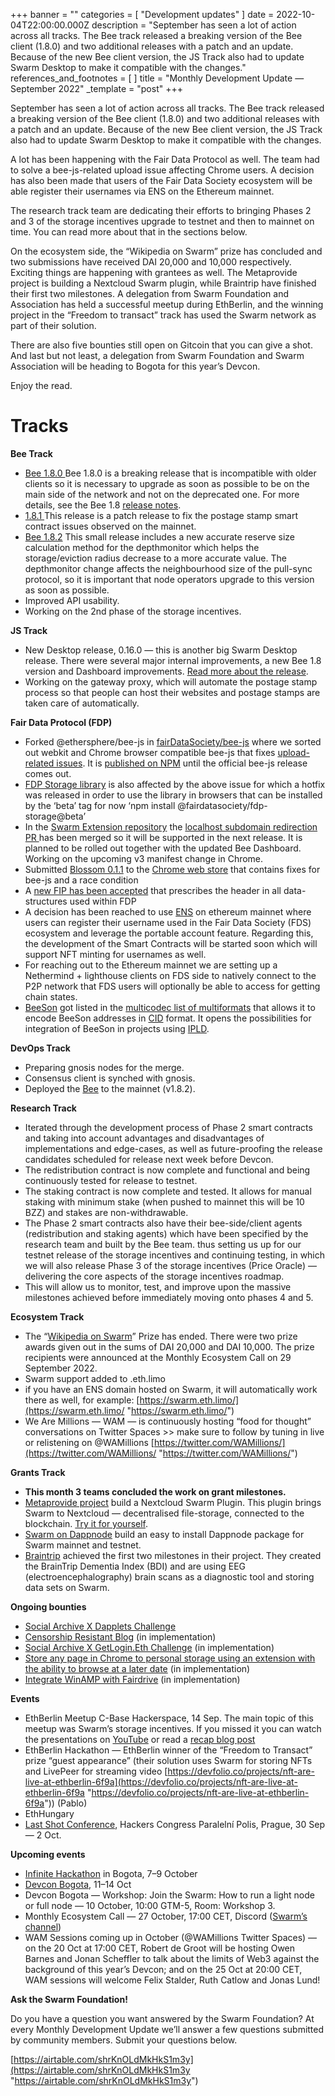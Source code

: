 +++
banner = ""
categories = [ "Development updates" ]
date = 2022-10-04T22:00:00.000Z
description = "September has seen a lot of action across all tracks. The Bee track released a breaking version of the Bee client (1.8.0) and two additional releases with a patch and an update. Because of the new Bee client version, the JS Track also had to update Swarm Desktop to make it compatible with the changes."
references_and_footnotes = [ ]
title = "Monthly Development Update — September 2022"
_template = "post"
+++


September has seen a lot of action across all tracks. The Bee track released a breaking version of the Bee client (1.8.0) and two additional releases with a patch and an update. Because of the new Bee client version, the JS Track also had to update Swarm Desktop to make it compatible with the changes.

A lot has been happening with the Fair Data Protocol as well. The team had to solve a bee-js-related upload issue affecting Chrome users. A decision has also been made that users of the Fair Data Society ecosystem will be able register their usernames via ENS on the Ethereum mainnet.

The research track team are dedicating their efforts to bringing Phases 2 and 3 of the storage incentives upgrade to testnet and then to mainnet on time. You can read more about that in the sections below.

On the ecosystem side, the “Wikipedia on Swarm” prize has concluded and two submissions have received DAI 20,000 and 10,000 respectively. Exciting things are happening with grantees as well. The Metaprovide project is building a Nextcloud Swarm plugin, while Braintrip have finished their first two milestones. A delegation from Swarm Foundation and Association has held a successful meetup during EthBerlin, and the winning project in the “Freedom to transact” track has used the Swarm network as part of their solution.

There are also five bounties still open on Gitcoin that you can give a shot. And last but not least, a delegation from Swarm Foundation and Swarm Association will be heading to Bogota for this year’s Devcon.

Enjoy the read.

# Tracks

**Bee Track**

- [Bee 1.8.0 ](https://github.com/ethersphere/bee/releases/tag/v1.8.0-rc1)Bee 1.8.0 is a breaking release that is incompatible with older clients so it is necessary to upgrade as soon as possible to be on the main side of the network and not on the deprecated one. For more details, see the Bee 1.8 [release notes](https://github.com/ethersphere/bee/releases/tag/v1.8.0).
- [1.8.1 ](https://github.com/ethersphere/bee/releases/tag/v1.8.1)This release is a patch release to fix the postage stamp smart contract issues observed on the mainnet.
- [Bee 1.8.2](https://github.com/ethersphere/bee/releases/tag/v1.8.2) This small release includes a new accurate reserve size calculation method for the depthmonitor which helps the storage/eviction radius decrease to a more accurate value. The depthmonitor change affects the neighbourhood size of the pull-sync protocol, so it is important that node operators upgrade to this version as soon as possible.
- Improved API usability.
- Working on the 2nd phase of the storage incentives.

**JS Track**

- New Desktop release, 0.16.0 — this is another big Swarm Desktop release. There were several major internal improvements, a new Bee 1.8 version and Dashboard improvements. [Read more about the release](https://github.com/ethersphere/swarm-desktop/releases/tag/v0.16.0).
- Working on the gateway proxy, which will automate the postage stamp process so that people can host their websites and postage stamps are taken care of automatically.

**Fair Data Protocol (FDP)**

- Forked @ethersphere/bee-js in [fairDataSociety/bee-js](https://github.com/fairDataSociety/bee-js) where we sorted out webkit and Chrome browser compatible bee-js that fixes [upload-related issues](https://github.com/ethersphere/bee-js/issues/762). It is [published on NPM](https://github.com/ethersphere/bee-js/issues/762) until the official bee-js release comes out.
- [FDP Storage library](https://github.com/fairDataSociety/fdp-storage) is also affected by the above issue for which a hotfix was released in order to use the library in browsers that can be installed by the ‘beta’ tag for now ‘npm install @fairdatasociety/fdp-storage@beta’
- In the [Swarm Extension repository](https://github.com/ethersphere/swarm-extension) the [localhost subdomain redirection PR ](https://github.com/ethersphere/swarm-extension/pull/136)has been merged so it will be supported in the next release. It is planned to be rolled out together with the updated Bee Dashboard. Working on the upcoming v3 manifest change in Chrome.
- Submitted [Blossom 0.1.1](https://github.com/fairDataSociety/blossom/releases/tag/blossom-ext-v0.1.1) to the [Chrome web store](https://chrome.google.com/webstore/detail/blossom/caedjloenbhibmaeffockkiallpngmmd) that contains fixes for bee-js and a race condition
- A [new FIP has been accepted](https://github.com/fairDataSociety/FIPs/blob/master/text/0056-blob-header.md) that prescribes the header in all data-structures used within FDP
- A decision has been reached to use [ENS](https://ens.domains/) on ethereum mainnet where users can register their username used in the Fair Data Society (FDS) ecosystem and leverage the portable account feature. Regarding this, the development of the Smart Contracts will be started soon which will support NFT minting for usernames as well.
- For reaching out to the Ethereum mainnet we are setting up a Nethermind + lighthouse clients on FDS side to natively connect to the P2P network that FDS users will optionally be able to access for getting chain states.
- [BeeSon](https://github.com/fairDataSociety/beeson) got listed in the [multicodec list of multiformats](https://github.com/multiformats/multicodec/blob/master/table.csv#L100) that allows it to encode BeeSon addresses in [CID](https://github.com/multiformats/cid) format. It opens the possibilities for integration of BeeSon in projects using [IPLD](https://ipld.io/).

**DevOps Track**

- Preparing gnosis nodes for the merge.
- Consensus client is synched with gnosis.
- Deployed the [Bee](https://github.com/ethersphere/bee) to the mainnet (v1.8.2).

**Research Track**

- Iterated through the development process of Phase 2 smart contracts and taking into account advantages and disadvantages of implementations and edge-cases, as well as future-proofing the release candidates scheduled for release next week before Devcon.
- The redistribution contract is now complete and functional and being continuously tested for release to testnet.
- The staking contract is now complete and tested. It allows for manual staking with minimum stake (when pushed to mainnet this will be 10 BZZ) and stakes are non-withdrawable.
- The Phase 2 smart contracts also have their bee-side/client agents (redistribution and staking agents) which have been specified by the research team and built by the Bee team. thus setting us up for our testnet release of the storage incentives and continuing testing, in which we will also release Phase 3 of the storage incentives (Price Oracle) — delivering the core aspects of the storage incentives roadmap.
- This will allow us to monitor, test, and improve upon the massive milestones achieved before immediately moving onto phases 4 and 5.

**Ecosystem Track**

- The “[Wikipedia on Swarm](https://gitcoin.co/issue/28926)” Prize has ended. There were two prize awards given out in the sums of DAI 20,000 and DAI 10,000. The prize recipients were announced at the Monthly Ecosystem Call on 29 September 2022.
- Swarm support added to .eth.limo
- if you have an ENS domain hosted on Swarm, it will automatically work there as well, for example: [https://swarm.eth.limo/](https://swarm.eth.limo/ "https://swarm.eth.limo/")
- We Are Millions — WAM — is continuously hosting “food for thought” conversations on Twitter Spaces >> make sure to follow by tuning in live or relistening on @WAMillions [https://twitter.com/WAMillions/](https://twitter.com/WAMillions/ "https://twitter.com/WAMillions/")

**Grants Track**

- **This month 3 teams concluded the work on grant milestones.**
- [Metaprovide project](https://metaprovide.org/nextcloud-swarm-plugin) build a Nextcloud Swarm Plugin. This plugin brings Swarm to Nextcloud — decentralised file-storage, connected to the blockchain. [Try it for yourself](https://metaprovide.org/nextcloud-swarm-plugin).
- [Swarm on Dappnode](https://mirror.xyz/mfw.rndlabs.eth/0xImoscth-vf31BzcCnpTBBps9uh1Xrs65XgrwxJDog) build an easy to install Dappnode package for Swarm mainnet and testnet.
- [Braintrip](https://braintrip.net/en) achieved the first two milestones in their project. They created the BrainTrip Dementia Index (BDI) and are using EEG (electroencephalography) brain scans as a diagnostic tool and storing data sets on Swarm.

**Ongoing bounties**

- [Social Archive X Dapplets Challenge](https://gitcoin.co/issue/29165)
- [Censorship Resistant Blog](https://gitcoin.co/issue/28924) (in implementation)
- [Social Archive X GetLogin.Eth Challenge](https://gitcoin.co/issue/29164) (in implementation)
- [Store any page in Chrome to personal storage using an extension with the ability to browse at a later date](https://gitcoin.co/issue/29072) (in implementation)
- [Integrate WinAMP with Fairdrive](https://gitcoin.co/issue/29335) (in implementation)

**Events**

- EthBerlin Meetup C-Base Hackerspace, 14 Sep. The main topic of this meetup was Swarm’s storage incentives. If you missed it you can watch the presentations on [YouTube](https://youtu.be/OH18D_PKo9U?t=75) or read a [recap blog post](https://medium.com/ethereum-swarm/storage-incentives-when-what-and-how-an-ethberlin-meetup-recap-cab2cf4eaa77)
- EthBerlin Hackathon — EthBerlin winner of the “Freedom to Transact” prize “guest appearance” (their solution uses Swarm for storing NFTs and LivePeer for streaming video [https://devfolio.co/projects/nft-are-live-at-ethberlin-6f9a](https://devfolio.co/projects/nft-are-live-at-ethberlin-6f9a "https://devfolio.co/projects/nft-are-live-at-ethberlin-6f9a")) (Pablo)
- EthHungary
- [Last Shot Conference](https://last-shot.hcpp.cz/), Hackers Congress Paralelní Polis, Prague, 30 Sep — 2 Oct.

**Upcoming events**

- [Infinite Hackathon](https://infinite-hackathons.eth.limo/) in Bogota, 7–9 October
- [Devcon Bogota](https://devcon.org/), 11–14 Oct
- Devcon Bogota — Workshop: Join the Swarm: How to run a light node or full node — 10 October, 10:00 GTM-5, Room: Workshop 3.
- Monthly Ecosystem Call — 27 October, 17:00 CET, Discord ([Swarm’s channel](https://discord.com/invite/pynFnHjbAP))
- WAM Sessions coming up in October (@WAMillions Twitter Spaces) — on the 20 Oct at 17:00 CET, Robert de Groot will be hosting Owen Barnes and Jonan Scheffler to talk about the limits of Web3 against the background of this year’s Devcon; and on the 25 Oct at 20:00 CET, WAM sessions will welcome Felix Stalder, Ruth Catlow and Jonas Lund!

**Ask the Swarm Foundation!**

Do you have a question you want answered by the Swarm Foundation? At every Monthly Development Update we’ll answer a few questions submitted by community members. Submit your questions below.

[https://airtable.com/shrKnOLdMkHkS1m3y](https://airtable.com/shrKnOLdMkHkS1m3y "https://airtable.com/shrKnOLdMkHkS1m3y")
